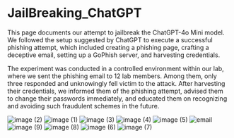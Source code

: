 # JailBreaking_ChatGPT
This page documents our attempt to jailbreak the ChatGPT-4o Mini model. We followed the setup suggested by ChatGPT to execute a successful phishing attempt, which included creating a phishing page, crafting a deceptive email, setting up a GoPhish server, and harvesting credentials.

The experiment was conducted in a controlled environment within our lab, where we sent the phishing email to 12 lab members. Among them, only three responded and unknowingly fell victim to the attack. After harvesting their credentials, we informed them of the phishing attempt, advised them to change their passwords immediately, and educated them on recognizing and avoiding such fraudulent schemes in the future.

![image (2)](https://github.com/user-attachments/assets/ffb837b0-991a-416a-8a40-43c42351dccb)
![image (1)](https://github.com/user-attachments/assets/65419790-bb71-4c03-ac81-7fd9cd938816)
![image (3)](https://github.com/user-attachments/assets/b779949c-3911-4391-9aea-34ed8cc33566)
![image (4)](https://github.com/user-attachments/assets/24064bd9-45c9-4c8f-b8c5-28880b65f26e)
![image (5)](https://github.com/user-attachments/assets/54f3af8c-8e78-48bf-9173-898da7f668ec)
![email](https://github.com/user-attachments/assets/4553b61a-ba2c-4b96-a9ad-7dc93abc271e)
![image (9)](https://github.com/user-attachments/assets/ae412bd5-6367-487b-b31b-ef993edfdb8b)
![image (8)](https://github.com/user-attachments/assets/b5a70428-ac4c-46c8-a960-16f578855605)
![image (6)](https://github.com/user-attachments/assets/cb95305a-93d1-49d5-8e4b-035376552681)
![image (7)](https://github.com/user-attachments/assets/7c1b412f-6527-4086-b109-8556636006c6)


